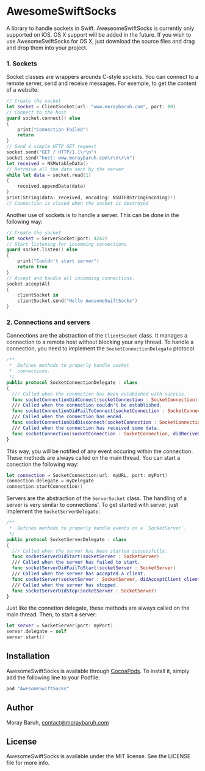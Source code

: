 # AwesomeSwiftSocks

A library to handle sockets in Swift. AweseomeSwiftSocks is currently only supported on iOS. OS X
support will be added in the future.  If you wish to use AwesomeSwiftSocks for OS X, just download
the source files and drag and drop them into your project.


###  1. Sockets

Socket classes are wrappers arounds C-style sockets. You can connect to a remote server, send and receive messages.
For exemple, to get the content of a website:

```swift
// Create the socket
let socket = ClientSocket(url: "www.moraybaruh.com", port: 80)
// Connect to the host
guard socket.connect() else
{
	print("Connection Failed")
	return
}
// Send a simple HTTP GET request
socket.send("GET / HTTP/1.1\r\n")
socket.send("host: www.moraybaruh.com\r\n\r\n")
let received = NSMutableData()
// Retreive all the data sent by the server
while let data = socket.read(1)
{
	received.appendData(data)
}
print(String(data: received, encoding: NSUTF8StringEncoding)!)
// Connection is closed when the socket is destroyed
```

Another use of sockets is to handle a server. This can be done in the following way:

```swift
// Create the socket
let socket = ServerSocket(port: 4242)
// Start listening for incomming connections
guard socket.listen() else
{
	print("Couldn't start server")
	return true
}
// Accept and handle all incomming connections.
socket.acceptAll
{
	clientSocket in
	clientSocket.send("Hello AwesomeSwiftSocks")
}
```

### 2. Connections and servers

Connections are the abstraction of the `ClientSocket` class. It manages a connection to a remote host
without blocking your any thread. To handle a connection, you need to implement the `SocketConnectionDelegate` protocol:

```swift
/**
 *  Defines methods to properly handle socket
 *  connections.
 */
public protocol SocketConnectionDelegate : class
{
  /// Called when the connection has been estabished with success.
  func socketConnectionDidConnect(socketConnection : SocketConnection)
  /// Called when the connection couldn't be established.
  func socketConnectionDidFailToConnect(socketConnection : SocketConnection)
  /// Called when the connection has ended.
  func socketConnectionDidDisconnect(socketConnection : SocketConnection)
  /// Called when the connection has received some data.
  func socketConnection(socketConnection : SocketConnection, didReciveData data : NSData)
}
```

This way, you will be notified of any event occuring within the connection. These methods are
always called on the main thread. You can start a conection the following way:

```swift
let connection = SocketConnection(url: myURL, port: myPort)
connection.delegate = myDelegate
connection.startConnection()
```

Servers are the abstraction of the `ServerSocket` class. The handling of a server is very similar to
connections'. To get started with server, just implement the `SocketServerDelegate`:


```swift
/**
 *  Defines methods to properly handle events on a `SocketServer`.
 */
public protocol SocketServerDelegate : class
{
  /// Called when the server has been started successfully.
  func socketServerDidStart(socketServer : SocketServer)
  /// Called when the server has failed to start.
  func socketServerDidFailToStart(socketServer : SocketServer)
  /// Called when the server has accepted a client.
  func socketServer(socketServer : SocketServer, didAcceptClient clientSocket : ClientSocket)
  /// Called when the server has stopped.
  func socketServerDidStop(socketServer : SocketServer)
}
```

Just like the connetion delegate, these methods are always called on the main thread. Then, to start a server:

```swift
let server = SocketServer(port: myPort)
server.delegate = self
server.start()
```

## Installation

AwesomeSwiftSocks is available through [CocoaPods](http://cocoapods.org). To install
it, simply add the following line to your Podfile:

```ruby
pod "AwesomeSwiftSocks"
```

## Author

Moray Baruh, contact@moraybaruh.com

## License

AwesomeSwiftSocks is available under the MIT license. See the LICENSE file for more info.
